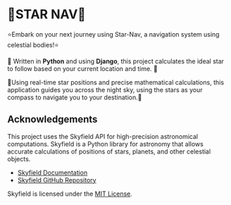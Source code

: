 <h1>🚀STAR NAV🚀</h1>
<p>
  ⭐Embark on your next journey using Star-Nav, a navigation system using celestial bodies!⭐
  
🔧 Written in <strong>Python</strong> and using <strong>Django</strong>, this project calculates the ideal star to follow based on your current location and time. 🔧
  
  🧭Using real-time star positions and precise mathematical calculations, this application guides you across the night sky, using the stars as your compass to navigate you to your destination.🧭
</p>

<h2>Acknowledgements</h2>
<p>
  This project uses the Skyfield API for high-precision astronomical computations. Skyfield is a Python library for astronomy that allows accurate calculations of positions of stars, planets, and other celestial objects.
  <ul>
    <li> <a href="https://rhodesmill.org/skyfield/">Skyfield Documentation</a></li>
    <li> <a href="https://github.com/skyfielders/python-skyfield">Skyfield GitHub Repository<a/></li>
  </ul>
  Skyfield is licensed under the <a href="http://opensource.org/license/MIT">MIT License</a>.  
</p>
